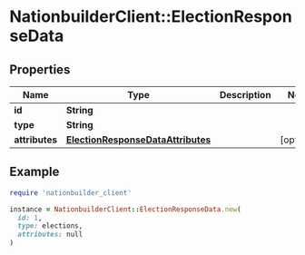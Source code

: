 # NationbuilderClient::ElectionResponseData

## Properties

| Name | Type | Description | Notes |
| ---- | ---- | ----------- | ----- |
| **id** | **String** |  |  |
| **type** | **String** |  |  |
| **attributes** | [**ElectionResponseDataAttributes**](ElectionResponseDataAttributes.md) |  | [optional] |

## Example

```ruby
require 'nationbuilder_client'

instance = NationbuilderClient::ElectionResponseData.new(
  id: 1,
  type: elections,
  attributes: null
)
```

